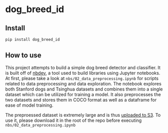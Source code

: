 # dog_breed_id


<!-- WARNING: THIS FILE WAS AUTOGENERATED! DO NOT EDIT! -->


## Install

``` sh
pip install dog_breed_id
```

## How to use
 This project attempts to build a simple dog breed detector and classifier. It is built off of [nbdev](https://nbdev.fast.ai/), a tool used to build libraries using Jupyter notebooks. At first, please take a look at `nbs/02_data_preprocessing.ipynb` for scripts related to data preprocessing and data exploration. The notebook explores both Stanford dogs and Tsinghua datasets and combines them into a single dataset which can be utilized for training a model. It also preprocesses the two datasets and stores them in COCO format as well as a dataframe for ease of model training.

The preproessed dataset is extremely large and is thus [uploaded to S3](https://dsagar-springboard-capstone-data.s3.us-east-2.amazonaws.com/preprocessed-data/data.tar.gz). To use it, please download it in the root of the repo before executing `nbs/02_data_preprocessing.ipynb`
